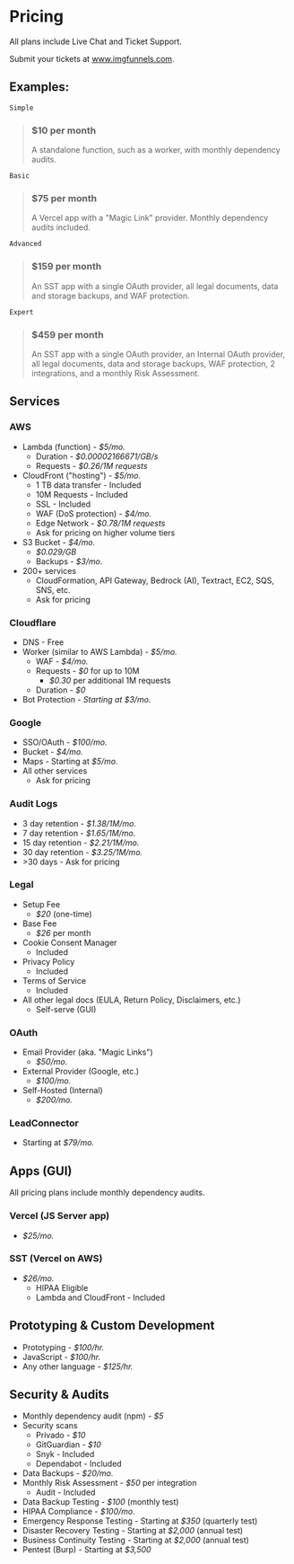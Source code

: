 # Pricing

All plans include Live Chat and Ticket Support. 

Submit your tickets at www.imgfunnels.com.

## Examples:

`Simple`
> ### $10 per month
> A standalone function, such as a worker, with monthly dependency audits.

`Basic`
> ### $75 per month
> A Vercel app with a "Magic Link" provider. Monthly dependency audits included.

`Advanced`
> ### $159 per month
> An SST app with a single OAuth provider, all legal documents, data and storage backups, and WAF protection.

`Expert`
> ### $459 per month
> An SST app with a single OAuth provider, an Internal OAuth provider, all legal documents, data and storage backups, WAF protection, 2 integrations, and a monthly Risk Assessment.

## Services

### AWS

- Lambda (function) - *$5/mo.*
    - Duration - *$0.00002166671/GB/s*
    - Requests - *$0.26/1M requests*
- CloudFront ("hosting") - *$5/mo.*
    - 1 TB data transfer - Included
    - 10M Requests - Included
    - SSL - Included
    - WAF (DoS protection) - *$4/mo.*
    - Edge Network - *$0.78/1M requests*
    - Ask for pricing on higher volume tiers
- S3 Bucket - *$4/mo.*
    - *$0.029/GB*
    - Backups - *$3/mo.*
- 200+ services
    - CloudFormation, API Gateway, Bedrock (AI), Textract, EC2, SQS, SNS, etc.
    - Ask for pricing

### Cloudflare

- DNS - Free
- Worker (similar to AWS Lambda) - *$5/mo.*
    - WAF - *$4/mo.*
    - Requests - *$0* for up to 10M
        - *$0.30* per additional 1M requests
    - Duration - *$0*
- Bot Protection - *Starting at $3/mo.*

### Google

- SSO/OAuth - *$100/mo.*
- Bucket - *$4/mo.*
- Maps - Starting at *$5/mo.*
- All other services
    - Ask for pricing
    
### Audit Logs

- 3 day retention - *$1.38/1M/mo.*
- 7 day retention - *$1.65/1M/mo.*
- 15 day retention - *$2.21/1M/mo.*
- 30 day retention - *$3.25/1M/mo.*
- \>30 days - Ask for pricing

### Legal

- Setup Fee
    - *$20* (one-time)
- Base Fee
    - *$26* per month
- Cookie Consent Manager
    - Included
- Privacy Policy
    - Included
- Terms of Service
    - Included
- All other legal docs (EULA, Return Policy, Disclaimers, etc.)
    - Self-serve (GUI)

### OAuth

- Email Provider (aka. "Magic Links")
    - *$50/mo.*
- External Provider (Google, etc.)
    - *$100/mo.*
- Self-Hosted (Internal)
    - *$200/mo.*

### LeadConnector

- Starting at *$79/mo.*

## Apps (GUI)

All pricing plans include monthly dependency audits.

### Vercel (JS Server app)

- *$25/mo.*

### SST (Vercel on AWS)

- *$26/mo.*
    - HIPAA Eligible
    - Lambda and CloudFront - Included


## Prototyping & Custom Development

- Prototyping - *$100/hr.*
- JavaScript - *$100/hr.*
- Any other language - *$125/hr.*


## Security & Audits

- Monthly dependency audit (npm) - *$5*
- Security scans
    - Privado - *$10*
    - GitGuardian - *$10*
    - Snyk - Included
    - Dependabot - Included
- Data Backups - *$20/mo.*
- Monthly Risk Assessment - *$50* per integration
    - Audit - Included
- Data Backup Testing - *$100* (monthly test)
- HIPAA Compliance - *$100/mo.*
- Emergency Response Testing - Starting at *$350* (quarterly test)
- Disaster Recovery Testing - Starting at *$2,000* (annual test)
- Business Continuity Testing - Starting at *$2,000* (annual test)
- Pentest (Burp) - Starting at *$3,500*

